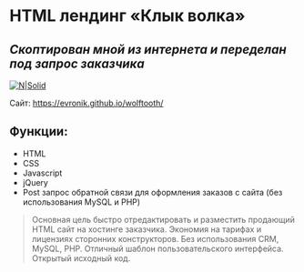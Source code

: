 # HTML лендинг «Клык волка»
## _Скоптирован мной из интернета и переделан под запрос заказчика_  

[![N|Solid](https://evronik.github.io/wolftooth/wolftooth.jpg)](https://evronik.github.io/wolftooth/)

Сайт: https://evronik.github.io/wolftooth/

## Функции:

- HTML
- CSS
- Javascript
- jQuery
- Post запрос обратной связи для оформления заказов с сайта (без использования MySQL и PHP)

> Основная цель быстро отредактировать и разместить продающий HTML сайт на хостинге заказчика.
> Экономия на тарифах и лицензиях сторонних конструкторов.
> Без использования CRM, MySQL, PHP.
> Отличный шаблон пользовательского интерфейса.
> Открытый исходный код.
